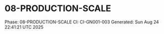 # 08-PRODUCTION-SCALE
Phase: 08-PRODUCTION-SCALE
CI: CI-GN001-003
Generated: Sun Aug 24 22:41:21 UTC 2025
